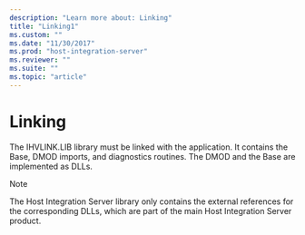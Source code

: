 ```yaml
---
description: "Learn more about: Linking"
title: "Linking1"
ms.custom: ""
ms.date: "11/30/2017"
ms.prod: "host-integration-server"
ms.reviewer: ""
ms.suite: ""
ms.topic: "article"
---
```

# Linking
The IHVLINK.LIB library must be linked with the application. It contains the Base, DMOD imports, and diagnostics routines. The DMOD and the Base are implemented as DLLs.  
  
> [!NOTE]
>  The Host Integration Server library only contains the external references for the corresponding DLLs, which are part of the main Host Integration Server product.
